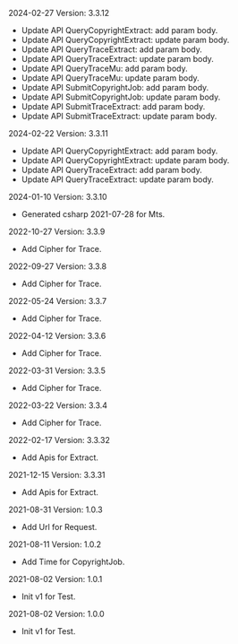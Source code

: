 2024-02-27 Version: 3.3.12
- Update API QueryCopyrightExtract: add param body.
- Update API QueryCopyrightExtract: update param body.
- Update API QueryTraceExtract: add param body.
- Update API QueryTraceExtract: update param body.
- Update API QueryTraceMu: add param body.
- Update API QueryTraceMu: update param body.
- Update API SubmitCopyrightJob: add param body.
- Update API SubmitCopyrightJob: update param body.
- Update API SubmitTraceExtract: add param body.
- Update API SubmitTraceExtract: update param body.


2024-02-22 Version: 3.3.11
- Update API QueryCopyrightExtract: add param body.
- Update API QueryCopyrightExtract: update param body.
- Update API QueryTraceExtract: add param body.
- Update API QueryTraceExtract: update param body.


2024-01-10 Version: 3.3.10
- Generated csharp 2021-07-28 for Mts.

2022-10-27 Version: 3.3.9
- Add Cipher for Trace.


2022-09-27 Version: 3.3.8
- Add Cipher for Trace.


2022-05-24 Version: 3.3.7
- Add Cipher for Trace.


2022-04-12 Version: 3.3.6
- Add Cipher for Trace.


2022-03-31 Version: 3.3.5
- Add Cipher for Trace.


2022-03-22 Version: 3.3.4
- Add Cipher for Trace.


2022-02-17 Version: 3.3.32
- Add Apis for Extract.


2021-12-15 Version: 3.3.31
- Add Apis for Extract.


2021-08-31 Version: 1.0.3
- Add Url for Request.


2021-08-11 Version: 1.0.2
- Add Time for CopyrightJob.


2021-08-02 Version: 1.0.1
- Init v1 for Test.


2021-08-02 Version: 1.0.0
- Init v1 for Test.


